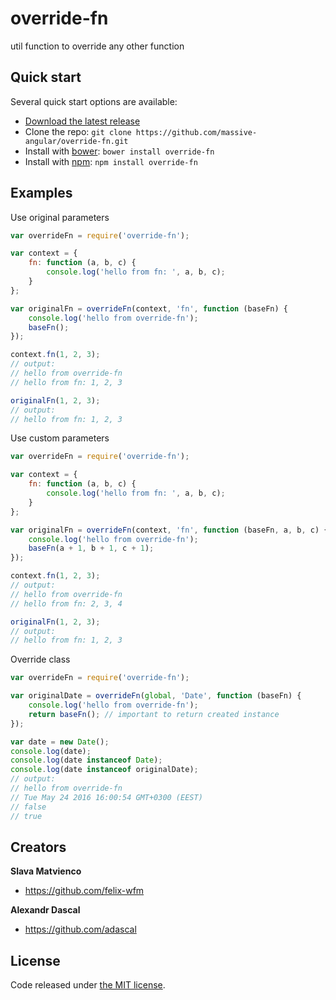 # override-fn
util function to override any other function

## Quick start
Several quick start options are available:

* [Download the latest release](https://github.com/massive-angular/override-fn/archive/v1.0.8.zip)
* Clone the repo: `git clone https://github.com/massive-angular/override-fn.git`
* Install with [bower](http://bower.io): `bower install override-fn`
* Install with [npm](https://npmjs.com): `npm install override-fn`

## Examples
Use original parameters
```js
var overrideFn = require('override-fn');

var context = {
    fn: function (a, b, c) {
        console.log('hello from fn: ', a, b, c);
    }
};

var originalFn = overrideFn(context, 'fn', function (baseFn) {
    console.log('hello from override-fn');
    baseFn();
});

context.fn(1, 2, 3);
// output:
// hello from override-fn
// hello from fn: 1, 2, 3

originalFn(1, 2, 3);
// output:
// hello from fn: 1, 2, 3
```

Use custom parameters
```js
var overrideFn = require('override-fn');

var context = {
    fn: function (a, b, c) {
        console.log('hello from fn: ', a, b, c);
    }
};

var originalFn = overrideFn(context, 'fn', function (baseFn, a, b, c) {
    console.log('hello from override-fn');
    baseFn(a + 1, b + 1, c + 1);
});

context.fn(1, 2, 3);
// output:
// hello from override-fn
// hello from fn: 2, 3, 4

originalFn(1, 2, 3);
// output:
// hello from fn: 1, 2, 3
```

Override class
```js
var overrideFn = require('override-fn');

var originalDate = overrideFn(global, 'Date', function (baseFn) {
    console.log('hello from override-fn');
    return baseFn(); // important to return created instance
});

var date = new Date();
console.log(date);
console.log(date instanceof Date);
console.log(date instanceof originalDate);
// output:
// hello from override-fn
// Tue May 24 2016 16:00:54 GMT+0300 (EEST)
// false
// true
```

## Creators
**Slava Matvienco**
* <https://github.com/felix-wfm>

**Alexandr Dascal**
* <https://github.com/adascal>

## License
Code released under [the MIT license](http://spdx.org/licenses/MIT).

